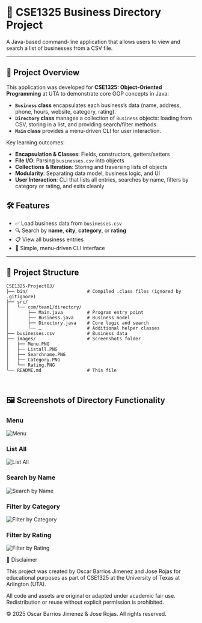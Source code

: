 # 📂 CSE1325 Business Directory Project

A Java-based command-line application that allows users to view and search a list of businesses from a CSV file.

---
## 📝 Project Overview

This application was developed for **CSE1325: Object-Oriented Programming** at UTA to demonstrate core OOP concepts in Java:

- **`Business` class** encapsulates each business’s data (name, address, phone, hours, website, category, rating).  
- **`Directory` class** manages a collection of `Business` objects: loading from CSV, storing in a list, and providing search/filter methods.  
- **`Main` class** provides a menu-driven CLI for user interaction.  

Key learning outcomes:
- **Encapsulation & Classes**: Fields, constructors, getters/setters  
- **File I/O**: Parsing `businesses.csv` into objects  
- **Collections & Iteration**: Storing and traversing lists of objects  
- **Modularity**: Separating data model, business logic, and UI  
- **User Interaction**: CLI that lists all entries, searches by name, filters by category or rating, and exits cleanly

  
## 🛠️ Features

- ✅ Load business data from `businesses.csv`  
- 🔍 Search by **name**, **city**, **category**, or **rating**  
- 📋 View all business entries  
- 🧭 Simple, menu-driven CLI interface  

---


## 🧰 Project Structure

```plaintext
CSE1325-ProjectOJ/
├── bin/                      # Compiled .class files (ignored by .gitignore)
├── src/
│   └── com/team1/directory/
│       ├── Main.java         # Program entry point
│       ├── Business.java     # Business model
│       ├── Directory.java    # Core logic and search
│       └── …                 # Additional helper classes
├── businesses.csv            # Business data
├── images/                   # Screenshots folder
│   ├── Menu.PNG
│   ├── Listall.PNG
│   ├── Searchname.PNG
│   ├── Category.PNG
│   └── Rating.PNG
└── README.md                 # This file



```



## 🖼️ Screenshots of Directory Functionality

### Menu
![Menu](images/Menu.PNG)

### List All
![List All](images/Listall.PNG)

### Search by Name
![Search by Name](images/Searchname.PNG)

### Filter by Category
![Filter by Category](https://github.com/MangakingO/CSE1325-ProjectOJ/blob/main/images/Category.PNG)

### Filter by Rating
![Filter by Rating](images/Rating.PNG)

📄 Disclaimer

This project was created by Oscar Barrios Jimenez and Jose Rojas for educational purposes as part of CSE1325 at the University of Texas at Arlington (UTA).

All code and assets are original or adapted under academic fair use. Redistribution or reuse without explicit permission is prohibited.

© 2025 Oscar Barrios Jimenez & Jose Rojas. All rights reserved.
